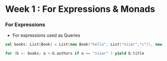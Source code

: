 # Week 1 : For Expressions & Monads
### For Expressions
- For expressions used as Queries

```scala
val books: List[Book] = List(new Book("hello", List("nizar","c")), new Book("test", List("a","b")))

for (b <- books; a <-b.authors if a == "nizar" ) yield b.title
```
